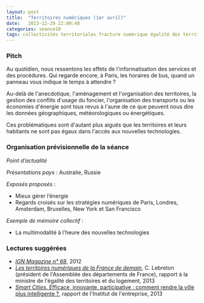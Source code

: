 ```yaml
---
layout: post
title:  "Territoires numériques (1er avril)"
date:   2013-12-29 22:00:48
categories: seance10
tags: collectivités territoriales fracture numérique égalité des territoires outre-mer smart cities logement aménagement transport réseaux smart grids très haut débit gestion des ressources développement durable
---
```


### Pitch

Au quotidien, nous ressentons les effets de l'informatisation des
services et des procédures. Qui regarde encore, à Paris, les horaires
de bus, quand un panneau vous indique le temps à attendre ?

Au-delà de l'anecdotique, l'aménagement et l'organisation des
territoires, la gestion des conflits d'usage du foncier, l'organisation
des transports ou les économies d'énergie sont tous revus à l'aune de
ce que peuvent nous dire les données géographiques, météorologiques
ou énergétiques.

Ces problématiques sont d'autant plus aiguës que les territoires
et leurs habitants ne sont pas égaux dans l'accès aux nouvelles
technologies.

### Organisation prévisionnelle de la séance

_Point d’actualité_

_Présentations pays_ : Australie, Russie

_Exposés proposés_ :

- Mieux gérer l’énergie
- Regards croisés sur les stratégies numériques de Paris, Londres,
  Amsterdam, Bruxelles, New York et San Francisco

_Exemple de mémoire collectif_ :

- La multimodalité à l’heure des nouvelles technologies

### Lectures suggérées

- [*IGN Magazine n° 68*][ign], 2012
- [*Les territoires numériques de la France de demain*][lebreton], C. Lebreton (président de l'Assemblée des départements de France), rapport à la ministre de l'égalité des territoires et du logement, 2013
- [*Smart Cities*. Efficace, innovante, participative : comment rendre la ville plus intelligente ?][IdE], rapport de l'Institut de l'entreprise, 2013

[ign]: http://www.ign.fr/publications-de-l-ign/Institut/Publications/IGN_Magazine/68/IGNmag68.pdf
[lebreton]: http://www.ladocumentationfrancaise.fr/rapports-publics/134000628/index.shtml
[IdE]: http://www.institut-entreprise.fr/les-publications/smart-cities-efficace-innovante-participative-comment-rendre-la-ville-plus
